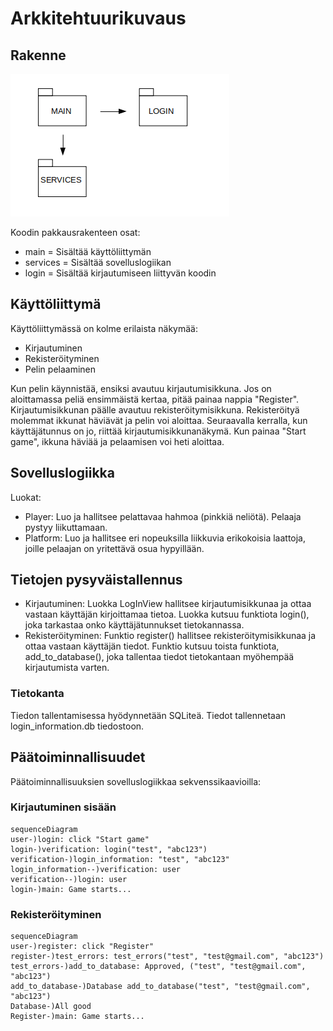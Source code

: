 # Arkkitehtuurikuvaus

## Rakenne
![Pakkausrakenne](./kuvat/pakkauskaavio.png)

Koodin pakkausrakenteen osat:
* main = Sisältää käyttöliittymän
* services = Sisältää sovelluslogiikan
* login = Sisältää kirjautumiseen liittyvän koodin


## Käyttöliittymä
Käyttöliittymässä on kolme erilaista näkymää: 
- Kirjautuminen
- Rekisteröityminen
- Pelin pelaaminen

Kun pelin käynnistää, ensiksi avautuu kirjautumisikkuna. Jos on aloittamassa peliä ensimmäistä kertaa, pitää painaa nappia "Register". Kirjautumisikkunan päälle avautuu rekisteröitymisikkuna. Rekisteröityä molemmat ikkunat häviävät ja pelin voi aloittaa. Seuraavalla kerralla, kun käyttäjätunnus on jo, riittää kirjautumisikkunanäkymä. Kun painaa "Start game", ikkuna häviää ja pelaamisen voi heti aloittaa.

## Sovelluslogiikka
Luokat:
* Player: Luo ja hallitsee pelattavaa hahmoa (pinkkiä neliötä). Pelaaja pystyy liikuttamaan.
* Platform: Luo ja hallitsee eri nopeuksilla liikkuvia erikokoisia laattoja, joille pelaajan on yritettävä osua hypyillään.

## Tietojen pysyväistallennus
- Kirjautuminen:
Luokka LogInView hallitsee kirjautumisikkunaa ja ottaa vastaan käyttäjän kirjoittamaa tietoa. Luokka kutsuu funktiota login(), joka tarkastaa onko käyttäjätunnukset tietokannassa.
- Rekisteröityminen:
Funktio register() hallitsee rekisteröitymisikkunaa ja ottaa vastaan käyttäjän tiedot. Funktio kutsuu toista funktiota, add_to_database(), joka tallentaa tiedot tietokantaan myöhempää kirjautumista varten.
### Tietokanta
Tiedon tallentamisessa hyödynnetään SQLiteä. Tiedot tallennetaan login_information.db tiedostoon.

## Päätoiminnallisuudet
Päätoiminnallisuuksien sovelluslogiikkaa sekvenssikaavioilla:
### Kirjautuminen sisään
```mermaid
sequenceDiagram
user-)login: click "Start game"
login-)verification: login("test", "abc123")
verification-)login_information: "test", "abc123"
login_information--)verification: user
verification--)login: user
login-)main: Game starts...

```

### Rekisteröityminen
```mermaid
sequenceDiagram
user-)register: click "Register"
register-)test_errors: test_errors("test", "test@gmail.com", "abc123")
test_errors-)add_to_database: Approved, ("test", "test@gmail.com", "abc123")
add_to_database-)Database add_to_database("test", "test@gmail.com", "abc123")
Database-)All good
Register-)main: Game starts...

```

